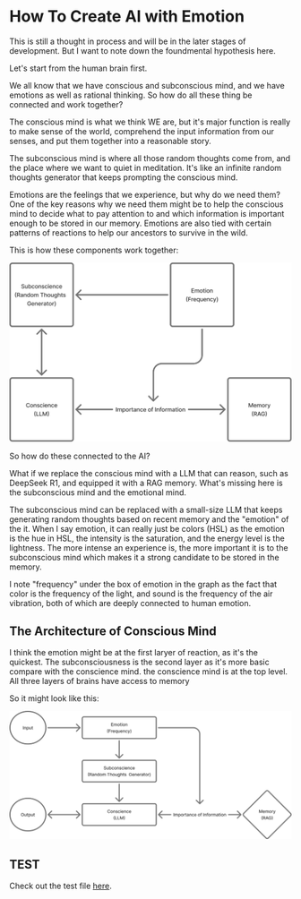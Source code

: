 # How To Create AI with Emotion

This is still a thought in process and will be in the later stages of development. But I want to note down the foundmental hypothesis here.

Let's start from the human brain first.

We all know that we have conscious and subconscious mind, and we have emotions as well as rational thinking. So how do all these thing be connected and work together?

The conscious mind is what we think WE are, but it's major function is really to make sense of the world, comprehend the input information from our senses, and put them together into a reasonable story.

The subconscious mind is where all those random thoughts come from, and the place where we want to quiet in meditation. It's like an infinite random thoughts generator that keeps prompting the conscious mind.

Emotions are the feelings that we experience, but why do we need them? One of the key reasons why we need them might be to help the conscious mind to decide what to pay attention to and which information is important enough to be stored in our memory. Emotions are also tied with certain patterns of reactions to help our ancestors to survive in the wild.

This is how these components work together:

![Emotional Brain](../images/ai_emotion.png)

So how do these connected to the AI?

What if we replace the conscious mind with a LLM that can reason, such as DeepSeek R1, and equipped it with a RAG memory. What's missing here is the subconscious mind and the emotional mind.

The subconscious mind can be replaced with a small-size LLM that keeps generating random thoughts based on recent memory and the "emotion" of the it. When I say emotion, it can really just be colors (HSL) as the emotion is the hue in HSL, the intensity is the saturation, and the energy level is the lightness. The more intense an experience is, the more important it is to the subconscious mind which makes it a strong candidate to be stored in the memory.

I note "frequency" under the box of emotion in the graph as the fact that color is the frequency of the light, and sound is the frequency of the air vibration, both of which are deeply connected to human emotion.

## The Architecture of Conscious Mind

I think the emotion might be at the first laryer of reaction, as it's the quickest. The subconsciousness is the second layer as it's more basic compare with the conscience mind. the conscience mind is at the top level. All three layers of brains have access to memory

So it might look like this:

![Conscious Mind Architecture](../images/revised_consciousness.png)

## TEST

Check out the test file [here](../test_emotion.py).

